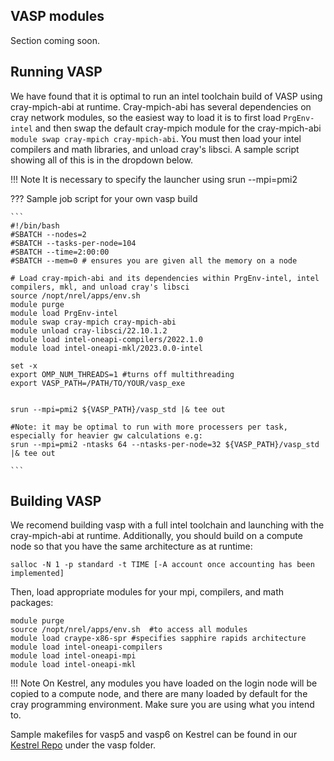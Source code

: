 ## VASP modules

Section coming soon.

## Running VASP

We have found that it is optimal to run an intel toolchain build of VASP using cray-mpich-abi at runtime. Cray-mpich-abi has several dependencies on cray network modules, so the easiest way to load it is to first load ```PrgEnv-intel``` and then swap the default cray-mpich module for the cray-mpich-abi ```module swap cray-mpich cray-mpich-abi```. You must then load your intel compilers and math libraries, and unload cray's libsci. A sample script showing all of this is in the dropdown below.

!!! Note
    It is necessary to specify the launcher using srun --mpi=pmi2 

??? Sample job script for your own vasp build

    ```
    #!/bin/bash
    #SBATCH --nodes=2
    #SBATCH --tasks-per-node=104
    #SBATCH --time=2:00:00
    #SBATCH --mem=0 # ensures you are given all the memory on a node

    # Load cray-mpich-abi and its dependencies within PrgEnv-intel, intel compilers, mkl, and unload cray's libsci
    source /nopt/nrel/apps/env.sh
    module purge
    module load PrgEnv-intel
    module swap cray-mpich cray-mpich-abi
    module unload cray-libsci/22.10.1.2
    module load intel-oneapi-compilers/2022.1.0  
    module load intel-oneapi-mkl/2023.0.0-intel

    set -x 
    export OMP_NUM_THREADS=1 #turns off multithreading
    export VASP_PATH=/PATH/TO/YOUR/vasp_exe


    srun --mpi=pmi2 ${VASP_PATH}/vasp_std |& tee out

    #Note: it may be optimal to run with more processers per task, especially for heavier gw calculations e.g:
    srun --mpi=pmi2 -ntasks 64 --ntasks-per-node=32 ${VASP_PATH}/vasp_std  |& tee out

    ```


## Building VASP

We recomend building vasp with a full intel toolchain and launching with the cray-mpich-abi at runtime. Additionally, you should build on a compute node so that you have the same architecture as at runtime:
```
salloc -N 1 -p standard -t TIME [-A account once accounting has been implemented]
```
Then, load appropriate modules for your mpi, compilers, and math packages:
```
module purge
source /nopt/nrel/apps/env.sh  #to access all modules
module load craype-x86-spr #specifies sapphire rapids architecture
module load intel-oneapi-compilers
module load intel-oneapi-mpi
module load intel-oneapi-mkl
```
!!! Note
    On Kestrel, any modules you have loaded on the login node will be copied to a compute node, and there are many loaded by default for the cray programming environment. Make sure you are using what you intend to. 

Sample makefiles for vasp5 and vasp6 on Kestrel can be found in our [Kestrel Repo](https://github.com/NREL/HPC/tree/master/kestrel) under the vasp folder.
